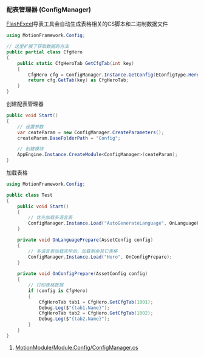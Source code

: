 ### 配表管理器 (ConfigManager)

[FlashExcel](https://github.com/gmhevinci/FlashExcel)导表工具会自动生成表格相关的CS脚本和二进制数据文件
```C#
using MotionFramework.Config;

// 这里扩展了获取数据的方法
public partial class CfgHero
{
	public static CfgHeroTab GetCfgTab(int key)
	{
		CfgHero cfg = ConfigManager.Instance.GetConfig(EConfigType.Hero.ToString()) as CfgHero;
		return cfg.GetTab(key) as CfgHeroTab;
	}
}
```

创建配表管理器
```C#
public void Start()
{
	// 设置参数
	var ceateParam = new ConfigManager.CreateParameters();
	createParam.BaseFolderPath = "Config";

	// 创建模块
	AppEngine.Instance.CreateModule<ConfigManager>(ceateParam);
}
```

加载表格
```C#
using MotionFramework.Config;

public class Test
{
	public void Start()
	{
		// 优先加载多语言表
		ConfigManager.Instance.Load("AutoGenerateLanguage", OnLanguagePrepare);	
	}

	private void OnLanguagePrepare(AssetConfig config)
	{
		// 多语言表加载完毕后，加载剩余其它表格
		ConfigManager.Instance.Load("Hero", OnConfigPrepare);
	}
	
	private void OnConfigPrepare(AssetConfig config)
	{
		// 打印表格数据
		if (config is CfgHero)
		{
			CfgHeroTab tab1 = CfgHero.GetCfgTab(1001);
			Debug.Log($"{tab1.Name}");
			CfgHeroTab tab2 = CfgHero.GetCfgTab(1002);
			Debug.Log($"{tab2.Name}");
		}
	}
}
```

1. [MotionModule/Module.Config/ConfigManager.cs](https://github.com/gmhevinci/MotionFramework/blob/master/Assets/MotionFramework/Scripts/Runtime/MotionModule/Module.Config/ConfigManager.cs)